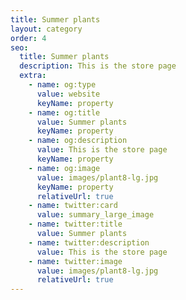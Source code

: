```yaml
---
title: Summer plants
layout: category
order: 4
seo:
  title: Summer plants
  description: This is the store page
  extra:
    - name: og:type
      value: website
      keyName: property
    - name: og:title
      value: Summer plants
      keyName: property
    - name: og:description
      value: This is the store page
      keyName: property
    - name: og:image
      value: images/plant8-lg.jpg
      keyName: property
      relativeUrl: true
    - name: twitter:card
      value: summary_large_image
    - name: twitter:title
      value: Summer plants
    - name: twitter:description
      value: This is the store page
    - name: twitter:image
      value: images/plant8-lg.jpg
      relativeUrl: true
---
```

